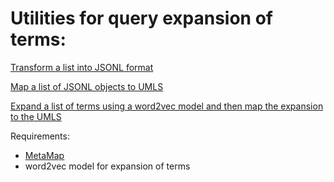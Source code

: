 # Utilities for query expansion of terms:

[Transform a list into JSONL format](https://github.com/nlpie/nlp-ensemble-explorer/blob/polarity/ensemble_explorer/scripts/query_expansion/symptoms_to_jsonl.py) 

[Map a list of JSONL objects to UMLS](https://github.com/nlpie/nlp-ensemble-explorer/blob/polarity/ensemble_explorer/scripts/query_expansion/symtoms_to_umls.py)

[Expand a list of terms using a word2vec model and then map the expansion to the UMLS](https://github.com/nlpie/nlp-ensemble-explorer/blob/polarity/ensemble_explorer/scripts/query_expansion/semantic_simillarity_to_umls_for_analytics.py) 

Requirements: 
- [MetaMap](https://metamap.nlm.nih.gov/MainDownload.shtml) 
- word2vec model for expansion of terms

